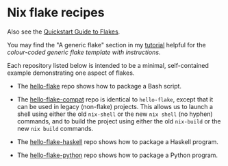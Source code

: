 # Nix flake recipes

Also see the [Quickstart Guide to Flakes](https://github.com/mhwombat/nix-for-numbskulls/blob/main/flakes.md).

You may find the "A generic flake" section in my [tutorial](../tutorial/tutorial.pdf)
helpful for the
*colour-coded generic flake template with instructions*.

Each repository listed below is intended to be a minimal, self-contained example demonstrating one aspect of flakes.

- The [hello-flake](https://codeberg.org/mhwombat/hello-flake) repo
  shows how to package a Bash script.

- The [hello-flake-compat](https://codeberg.org/mhwombat/hello-flake-compat) repo
  is identical to `hello-flake`, except that it can be used in legacy (non-flake) projects.
  This allows us to launch a shell using either the old `nix-shell`
  or the new `nix shell` (no hyphen) commands,
  and to build the project using either the old `nix-build` or the new `nix build` commands.

- The [hello-flake-haskell](https://codeberg.org/mhwombat/hello-flake-haskell) repo
  shows how to package a Haskell program.

- The [hello-flake-python](https://codeberg.org/mhwombat/hello-flake-python) repo
  shows how to package a Python program.
